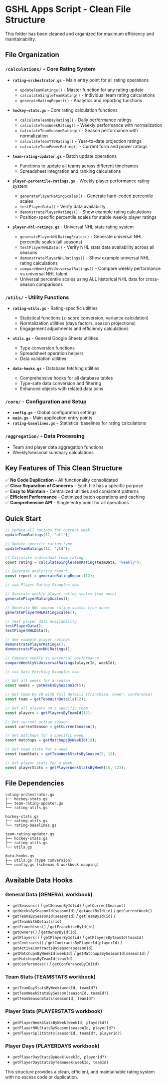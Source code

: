 # GSHL Apps Script - Clean File Structure

This folder has been cleaned and organized for maximum efficiency and maintainability.

## File Organization

### `/calculations/` - Core Rating System

- **`rating-orchestrator.gs`** - Main entry point for all rating operations
  - `updateTeamRatings()` - Master function for any rating update
  - `calculateSingleTeamRating()` - Individual team rating calculations
  - `generateRatingReport()` - Analytics and reporting functions
- **`hockey-stats.gs`** - Core rating calculation functions

  - `calculateTeamDayRating()` - Daily performance ratings
  - `calculateTeamWeekRating()` - Weekly performance with normalization
  - `calculateTeamSeasonRating()` - Season performance with normalization
  - `calculateTeamYTDRating()` - Year-to-date projection ratings
  - `calculateTeamPowerRating()` - Current form and power ratings

- **`team-rating-updater.gs`** - Batch update operations

  - Functions to update all teams across different timeframes
  - Spreadsheet integration and ranking calculations

- **`player-percentile-ratings.gs`** - Weekly player performance rating system

  - `generatePlayerRatingScales()` - Generate hard-coded percentile scales
  - `testPlayerData()` - Verify data availability
  - `demonstratePlayerRatings()` - Show example rating calculations
  - Position-specific percentile scales for stable weekly player ratings

- **`player-nhl-ratings.gs`** - Universal NHL stats rating system
  - `generatePlayerNHLRatingScales()` - Generate universal NHL percentile scales (all seasons)
  - `testPlayerNHLData()` - Verify NHL stats data availability across all seasons
  - `demonstratePlayerNHLRatings()` - Show example universal NHL rating calculations
  - `compareWeeklyVsUniversalRatings()` - Compare weekly performance vs universal NHL talent
  - Universal percentile scales using ALL historical NHL data for cross-season comparisons

### `/utils/` - Utility Functions

- **`rating-utils.gs`** - Rating-specific utilities

  - Statistical functions (z-score conversion, variance calculation)
  - Normalization utilities (days factors, season projections)
  - Engagement adjustments and efficiency calculations

- **`utils.gs`** - General Google Sheets utilities

  - Type conversion functions
  - Spreadsheet operation helpers
  - Data validation utilities

- **`data-hooks.gs`** - Database fetching utilities
  - Comprehensive hooks for all database tables
  - Type-safe data conversion and filtering
  - Enhanced objects with related data joins

### `/core/` - Configuration and Setup

- **`config.gs`** - Global configuration settings
- **`main.gs`** - Main application entry points
- **`rating-baselines.gs`** - Statistical baselines for rating calculations

### `/aggregation/` - Data Processing

- Team and player data aggregation functions
- Weekly/seasonal summary calculations

## Key Features of This Clean Structure

✅ **No Code Duplication** - All functionality consolidated  
✅ **Clear Separation of Concerns** - Each file has a specific purpose  
✅ **Easy to Maintain** - Centralized utilities and consistent patterns  
✅ **Efficient Performance** - Optimized batch operations and caching  
✅ **Comprehensive API** - Single entry point for all operations

## Quick Start

```javascript
// Update all ratings for current week
updateTeamRatings(12, "all");

// Update specific rating type
updateTeamRatings(12, "ytd");

// Calculate individual team rating
const rating = calculateSingleTeamRating(teamData, "weekly");

// Generate analytics report
const report = generateRatingReport(12);

// === Player Rating Examples ===

// Generate weekly player rating scales (run once)
generatePlayerRatingScales();

// Generate NHL season rating scales (run once)
generatePlayerNHLRatingScales();

// Test player data availability
testPlayerData();
testPlayerNHLData();

// See example player ratings
demonstratePlayerRatings();
demonstratePlayerNHLRatings();

// Compare weekly vs universal performance
compareWeeklyVsUniversalRatings(playerId, weekId);

// === Data Fetching Examples ===

// Get all weeks for a season
const weeks = getWeeksBySeasonId(5);

// Get team by ID with full details (franchise, owner, conference)
const team = getTeamWithDetails(12);

// Get all players on a specific team
const players = getPlayersByTeamId(12);

// Get current active season
const currentSeason = getCurrentSeason();

// Get matchups for a specific week
const matchups = getMatchupsByWeekId(15);

// Get team stats for a week
const teamStats = getTeamWeekStatsBySeason(5, 12);

// Get player stats for a week
const playerStats = getPlayerWeekStatsByWeek(15, 123);
```

## File Dependencies

```
rating-orchestrator.gs
├── hockey-stats.gs
├── team-rating-updater.gs
└── rating-utils.gs

hockey-stats.gs
├── rating-utils.gs
└── rating-baselines.gs

team-rating-updater.gs
├── hockey-stats.gs
├── rating-utils.gs
└── utils.gs

data-hooks.gs
├── utils.gs (type conversion)
└── config.gs (schemas & workbook mapping)
```

## Available Data Hooks

### General Data (GENERAL workbook)

- `getSeasons()` / `getSeasonById(id)` / `getCurrentSeason()`
- `getWeeksBySeasonId(seasonId)` / `getWeekById(id)` / `getCurrentWeek()`
- `getTeamsBySeasonId(seasonId)` / `getTeamById(id)` / `getTeamWithDetails(id)`
- `getFranchises()` / `getFranchiseById(id)`
- `getOwners()` / `getOwnerById(id)`
- `getPlayers()` / `getPlayerById(id)` / `getPlayersByTeamId(teamId)`
- `getContracts()` / `getContractsByPlayerId(playerId)` / `getActiveContractsBySeason(seasonId)`
- `getMatchupsByWeekId(weekId)` / `getMatchupsBySeasonId(seasonId)` / `getMatchupsByTeamId(teamId)`
- `getConferences()` / `getConferenceById(id)`

### Team Stats (TEAMSTATS workbook)

- `getTeamDayStatsByWeek(weekId, teamId?)`
- `getTeamWeekStatsBySeason(seasonId, teamId?)`
- `getTeamSeasonStats(seasonId, teamId?)`

### Player Stats (PLAYERSTATS workbook)

- `getPlayerWeekStatsByWeek(weekId, playerId?)`
- `getPlayerNHLStatsBySeason(seasonId, playerId?)`
- `getPlayerSplitStats(seasonId, teamId?, playerId?)`

### Player Days (PLAYERDAYS workbook)

- `getPlayerDayStatsByWeek(weekId, playerId?)`
- `getPlayerDayStatsByTeamWeek(weekId, teamId)`

This structure provides a clean, efficient, and maintainable rating system with no excess code or duplication.
